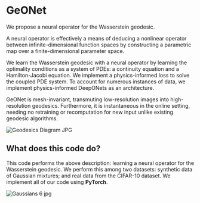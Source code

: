 # GeONet

We propose a neural operator for the Wasserstein geodesic.

A neural operator is effectively a means of deducing a nonlinear operator between infinite-dimensional function spaces by constructing a parametric map over a finite-dimensional parameter space.

We learn the Wasserstein geodesic with a neural operator by learning the optimality conditions as a system of PDEs: a continuity equation and a Hamilton-Jacobi equation. We implement a physics-informed loss to solve the coupled PDE system. To account for numerous instances of data, we implement physics-informed DeepONets as an architecture.

GeONet is mesh-invariant, transmuting low-resolution images into high-resolution geodesics. Furthermore, it is instantaneous in the online setting, needing no retraining or recomputation for new input unlike existing geodesic algorithms.

![Geodesics Diagram JPG](https://user-images.githubusercontent.com/98125988/190828970-aa3f231f-51b2-4bde-ba0c-c88949e1f54f.jpg)

## What does this code do?

This code performs the above description: learning a neural operator for the Wasserstein geodesic. We perform this among two datasets: synthetic data of Gaussian mixtures; and real data from the CIFAR-10 dataset. We implement all of our code using **PyTorch**.

![Gaussians 6 jpg](https://user-images.githubusercontent.com/98125988/190829170-5bd7a566-1e6e-476d-bcae-72fbde16caa6.jpg)
